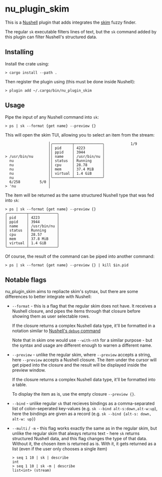 # nu_plugin_skim

This is a [Nushell](https://nushell.sh/) plugin that adds integrates the [skim](https://github.com/lotabout/skim) fuzzy finder.

The regular `sk` executable filters lines of text, but the `sk` command added by this plugin can filter Nushell's structured data.

## Installing

Install the crate using:

```nushell
> cargo install --path .
```

Then register the plugin using (this must be done inside Nushell):

```nushell
> plugin add ~/.cargo/bin/nu_plugin_skim
```

## Usage

Pipe the input of any Nushell command into `sk`:

```nushell
> ps | sk --format {get name} --preview {}
```

This will open the skim TUI, allowing you to select an item from the stream:

```
                    │╭─────────┬─────────────╮            1/9
                    ││ pid     │ 4223        │
                    ││ ppid    │ 3944        │
> /usr/bin/nu       ││ name    │ /usr/bin/nu │
  nu                ││ status  │ Running     │
  nu                ││ cpu     │ 28.78       │
  nu                ││ mem     │ 37.4 MiB    │
  nu                ││ virtual │ 1.4 GiB     │
  nu                │╰─────────┴─────────────╯
  6/258         5/0 │
> 'nu               │
```

The item will be returned as the same structured Nushell type that was fed into `sk`:

```nushell
> ps | sk --format {get name} --preview {}
╭─────────┬─────────────╮
│ pid     │ 4223        │
│ ppid    │ 3944        │
│ name    │ /usr/bin/nu │
│ status  │ Running     │
│ cpu     │ 28.57       │
│ mem     │ 37.8 MiB    │
│ virtual │ 1.4 GiB     │
╰─────────┴─────────────╯
```

Of course, the result of the command can be piped into another command:

```nushell
> ps | sk --format {get name} --preview {} | kill $in.pid
```

## Notable flags

nu_plugin_skim aims to repliacte skim's sytnax, but there are some differences to better integrate with Nushell:

* `--format` - this is a flag that the regular skim does not have. It receives a Nushell closure, and pipes the items through that closure before showing them as user selectable rows.

  If the closure returns a complex Nushell data type, it'll be formatted in a notation similar to [Nushell's `debug` command](http://www.nushell.sh/commands/docs/debug.html)

  Note that in skim one would use `--with-nth` for a similar purpose - but the syntax and usage are different enough to warren a different name.
* `--preview` - unlike the regular skim, where `--preview` accepts a string, here `--preview` accepts a Nushell closure. The item under the cursor will get piped into the closure and the result will be displayed inside the preview window.

  If the closure returns a complex Nushell data type, it'll be formatted into a table.

  To display the item as is, use the empty closure `--preview {}`.

* `--bind` - unlike regular `sk` that recieves bindings as a comma-separated list of colon-seperated key-values (e.g. `sk --bind alt-s:down,alt-w:up`), here the bindings are given as a record (e.g. `sk --bind {alt-s: down, alt-w: up}`)

* `--multi` / `-m` - this flag works exactly the same as in the regular skim, but unlike the regular skim that always returns text - here `sk` returns structured Nushell data, and this flag changes the type of that data. Without it, the chosen item is returned as is. With it, it gets returned as a list (even if the user only chooses a single item)

  ```nushell
  > seq 1 10 | sk | describe
  int
  > seq 1 10 | sk -m | describe
  list<int> (stream)
  ```
